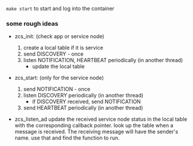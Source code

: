 `make start` to start and log into the container

### some rough ideas

- zcs_init: (check app or service node)
  1. create a local table if it is service 
  2. send DISCOVERY - once 
  3. listen NOTIFICATION, HEARTBEAT periodically (in another thread)
     - update the local table 

- zcs_start: (only for the service node)
  1. send NOTIFICATION - once
  2. listen DISCOVERY periodically (in another thread)
     - if DISCOVERY received, send NOTIFICATION 
  3. send HEARTBEAT periodically (in another thread)

- zcs_listen_ad
  update the received service node status in the local table with the corresponding callback pointer.
  look up the table when a message is received. The receiving message will have the sender's name. use that and find the function to run. 